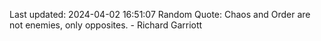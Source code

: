Last updated: 2024-04-02 16:51:07
Random Quote: Chaos and Order are not enemies, only opposites. - Richard Garriott